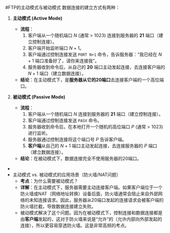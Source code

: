 #FTP的主动模式与被动模式
数据连接的建立方式有两种：

1.  **主动模式 (Active Mode)**
    *   **流程**：
        1.  客户端从一个随机端口 $N$ (通常 > 1023) 连接到服务器的 **21** 端口（建立控制连接）。
        2.  客户端开始监听端口 $N+1$。
        3.  客户端通过控制连接发送 `PORT N+1` 命令，告诉服务器：“我已经在 $N+1$ 端口准备好了，请你来连接我”。
        4.  服务器收到命令后，从自己的 **20** 端口主动发起连接，去连接客户端的 $N+1$ 端口（建立数据连接）。
    *   **结论**：在主动模式下，是**服务器从它的20端口**去连接客户端的一个高位端口。

2.  **被动模式 (Passive Mode)**
    *   **流程**：
        1.  客户端从一个随机端口 $N$ 连接到服务器的 **21** 端口（建立控制连接）。
        2.  客户端通过控制连接发送 `PASV` 命令。
        3.  服务器收到命令后，在本地打开一个随机的高位端口 $P$ (通常 > 1023) 进行监听。
        4.  服务器通过控制连接将这个端口号 $P$ 告诉客户端。
        5.  **客户端**从自己的 $N+1$ 端口主动发起连接，去连接服务器的 $P$ 端口（建立数据连接）。
    *   **结论**：在被动模式下，数据连接完全不使用服务器的20端口。
- 
- 主动模式 vs. 被动模式的应用场景（防火墙/NAT问题） 
	-  **考点**：为什么需要被动模式？
    *   **详解**：在主动模式下，服务器需要主动连接客户端。如果客户端位于一个防火墙或NAT（网络地址转换）设备后面，防火墙通常会阻止来自外部网络的未知连接请求。因此，服务器从20端口发起的连接请求会被客户端的防火墙拦截，导致数据连接建立失败。
    *   被动模式解决了这个问题。因为在被动模式下，控制连接和数据连接都是由**客户端**发起的，这对于防火墙来说是“允许”的（允许内部向外部发起的连接），所以更容易穿透防火墙。这是非常高频的考点。